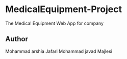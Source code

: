 # MedicalEquipment-Project
The Medical Equipment Web App for company

## Author
Mohammad arshia Jafari
Mohammad javad Majlesi